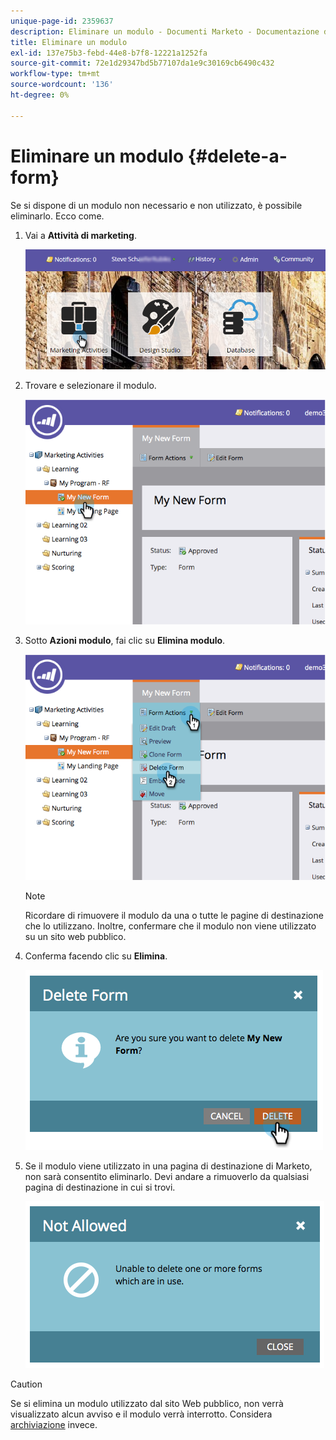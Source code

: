 ```yaml
---
unique-page-id: 2359637
description: Eliminare un modulo - Documenti Marketo - Documentazione del prodotto
title: Eliminare un modulo
exl-id: 137e75b3-febd-44e8-b7f8-12221a1252fa
source-git-commit: 72e1d29347bd5b77107da1e9c30169cb6490c432
workflow-type: tm+mt
source-wordcount: '136'
ht-degree: 0%

---
```


# Eliminare un modulo {#delete-a-form}

Se si dispone di un modulo non necessario e non utilizzato, è possibile eliminarlo. Ecco come.

1. Vai a **Attività di marketing**.

   ![](assets/login-marketing-activities-3.png)

1. Trovare e selezionare il modulo.

   ![](assets/image2014-9-15-12-3a1-3a18.png)

1. Sotto **Azioni modulo**, fai clic su **Elimina modulo**.

   ![](assets/image2014-9-15-12-3a1-3a27.png)

   >[!NOTE]
   >
   >Ricordare di rimuovere il modulo da una o tutte le pagine di destinazione che lo utilizzano. Inoltre, confermare che il modulo non viene utilizzato su un sito web pubblico.

1. Conferma facendo clic su **Elimina**.

   ![](assets/image2014-9-15-12-3a1-3a37.png)

1. Se il modulo viene utilizzato in una pagina di destinazione di Marketo, non sarà consentito eliminarlo. Devi andare a rimuoverlo da qualsiasi pagina di destinazione in cui si trovi.

   ![](assets/image2014-9-15-12-3a1-3a44.png)

>[!CAUTION]
>
>Se si elimina un modulo utilizzato dal sito Web pubblico, non verrà visualizzato alcun avviso e il modulo verrà interrotto. Considera  [archiviazione](/help/marketo/product-docs/email-marketing/drip-nurturing/using-stream-content/archive-and-unarchive-stream-content.md) invece.
